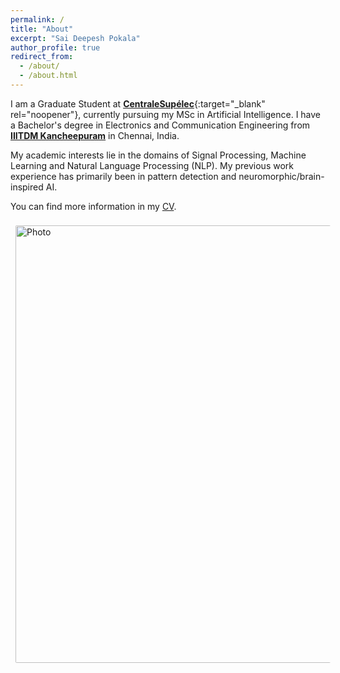 ```yaml
---
permalink: /
title: "About"
excerpt: "Sai Deepesh Pokala"
author_profile: true
redirect_from:
  - /about/
  - /about.html
---
```


I am a Graduate Student at [**CentraleSupélec**](https://www.centralesupelec.fr/en){:target="_blank" rel="noopener"}, currently pursuing my MSc in Artificial Intelligence. I have a Bachelor's degree in Electronics and Communication Engineering from [**IIITDM Kancheepuram**](https://www.iiitdm.ac.in) in Chennai, India.

My academic interests lie in the domains of Signal Processing, Machine Learning and Natural Language Processing (NLP). My previous work experience has primarily been in pattern detection and neuromorphic/brain-inspired AI.

You can find more information in my [CV](https://saideepesh.github.io/files/PSD_CV_November_2020.pdf).

<img align="middle" src="https://saideepesh.github.io/files/Deepesh_Prague.jpeg?raw=true" alt="Photo" style="width: 700px; border-radius: 10px; padding: 8px 8px 8px 8px"/>

